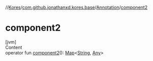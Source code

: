 //[Kores](../../index.md)/[com.github.jonathanxd.kores.base](../index.md)/[Annotation](index.md)/[component2](component2.md)



# component2  
[jvm]  
Content  
operator fun [component2](component2.md)(): [Map](https://kotlinlang.org/api/latest/jvm/stdlib/kotlin.collections/-map/index.html)<[String](https://kotlinlang.org/api/latest/jvm/stdlib/kotlin/-string/index.html), [Any](https://kotlinlang.org/api/latest/jvm/stdlib/kotlin/-any/index.html)>  



